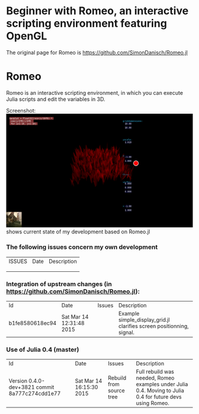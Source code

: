 # Beginner with Romeo, an interactive scripting environment featuring OpenGL

The original page for Romeo is <A HREF="https://github.com/SimonDanisch/Romeo.jl">https://github.com/SimonDanisch/Romeo.jl</A>

# Romeo
Romeo is an interactive scripting environment, in which you can execute Julia scripts and edit the variables in 3D.

Screenshot:
![Screenshot](test/CaptureJulia.png) shows current state of my development based on Romeo.jl

### The following issues concern my own development
<TABLE>
<TR><TD>ISSUES
    <TD>Date
    <TD>Description
<TR><TD>
    <TD>
    <TD>
<TR><TD>
    <TD>
    <TD>
<TR><TD>
    <TD>
    <TD>
</TABLE>


### Integration of upstream changes (in  <A HREF="https://github.com/SimonDanisch/Romeo.jl">https://github.com/SimonDanisch/Romeo.jl</A>):

<TABLE>
<TR> 
     <TD>Id
     <TD>Date
     <TD>Issues
     <TD>Description
<TR> 
     <TD>b1fe8580618ec94
     <TD>Sat Mar 14 12:31:48 2015
     <TD>
     <TD>Example simple_display_grid.jl clarifies screen positionning, 
         signal.
</TABLE>

### Use of Julia 0.4 (master)
<TABLE>
<TR> 
     <TD>Id
     <TD>Date
     <TD>Issues
     <TD>Description
<TR> 
     <TD> Version 0.4.0-dev+3821 commit 8a777c274cdd1e77
     <TD> Sat Mar 14 16:15:30 2015
     <TD> Rebuild from source tree
     <TD> Full rebuild was needed, Romeo examples under Julia 0.4. 
          Moving to Julia 0.4 for future devs using Romeo.
</TABLE>

